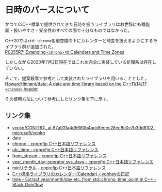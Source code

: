 # 日時のパースについて

かつてC/C++標準で提供されてきた日時を扱うライブラリはお世辞にも機能面・扱いやすさ・安全性のすべての面で十分なものではなかった。

C++20では`std::chrono`名前空間の下にカレンダーと時差を扱えるようにするライブラリ群が追加された。  
[P0355R7: Extending `<chrono>` to Calendars and Time Zones](http://www.open-std.org/jtc1/sc22/wg21/docs/papers/2018/p0355r7.html)

しかしながら2020年7月2日現在ではこれを完全に実装している処理系は存在していない。

そこで、提案段階で参考として実装されたライブラリを用いることとした。  
[HowardHinnant/date: A date and time library based on the C++11/14/17 `<chrono>` header](https://github.com/HowardHinnant/date)

その使用方法について参考にしたリンク集を下に示す。

## リンク集

- [vcpkg/CONTROL at 67a031a4d5680b4acb8eeec28ec8c0e7b3dd8102 · microsoft/vcpkg](https://github.com/microsoft/vcpkg/blob/67a031a4d5680b4acb8eeec28ec8c0e7b3dd8102/ports/date/CONTROL)
- [date](https://howardhinnant.github.io/date/date.html)
- [chrono - cpprefjp C++日本語リファレンス](https://cpprefjp.github.io/reference/chrono.html)
- [utc_time - cpprefjp C++日本語リファレンス](https://cpprefjp.github.io/reference/chrono/utc_time.html)
- [from_stream - cpprefjp C++日本語リファレンス](https://cpprefjp.github.io/reference/chrono/duration/from_stream.html)
- [year_month_day::operator sys_days - cpprefjp C++日本語リファレンス](https://cpprefjp.github.io/reference/chrono/year_month_day/op_sys_days.html)
- [minリテラル - cpprefjp C++日本語リファレンス](https://cpprefjp.github.io/reference/chrono/duration/op_min.html)
- [C++標準ライブラリのカレンダー(Calendar) - yohhoyの日記](https://yohhoy.hatenadiary.jp/entry/20180322/p1)
- [time - Extract year/month/day etc. from std::chrono::time_point in C++ - Stack Overflow](https://stackoverflow.com/questions/15957805/extract-year-month-day-etc-from-stdchronotime-point-in-c)
